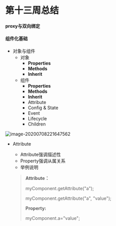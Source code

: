 # 第十三周总结

#### proxy与双向绑定





#### 组件化基础

- 对象与组件
  - 对象
    - **Properties**
    - **Methods**
    - **Inherit**
  - 组件
    - **Properties**
    - **Methods**
    - **Inherit**
    - Attribute
    - Config & State
    - Event
    - Lifecycle
    - Children



![image-20200708221647562](C:\Users\panliMa\AppData\Roaming\Typora\typora-user-images\image-20200708221647562.png)





- Attribute

  - Attribute强调描述性
  - Property强调从属关系
  - 举例说明

  > **Attribute：**
  >
  > <my-component attribute="v" />
  >
  > myComponent.getAttribute("a");
  >
  > myComponent.getAttribute("a", "value");
  >
  >   
  >
  > **Property:**
  >
  > myComponent.a="value";

  